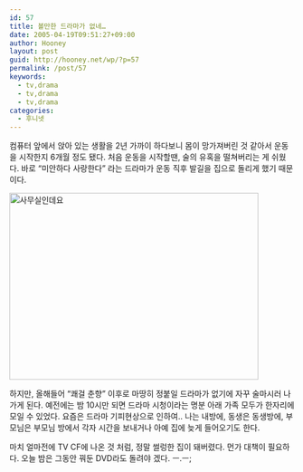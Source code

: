 ```yaml
---
id: 57
title: 볼만한 드라마가 없네…
date: 2005-04-19T09:51:27+09:00
author: Hooney
layout: post
guid: http://hooney.net/wp/?p=57
permalink: /post/57
keywords:
  - tv,drama
  - tv,drama
  - tv,drama
categories:
  - 후니넷
---
```

컴퓨터 앞에서 앉아 있는 생활을 2년 가까이 하다보니 몸이 망가져버린 것 같아서 운동을 시작한지 6개월 정도 됐다. 처음 운동을 시작할땐, 술의 유혹을 떨쳐버리는 게 쉬웠다. 바로 &#8220;미안하다 사랑한다&#8221; 라는 드라마가 운동 직후 발길을 집으로 돌리게 했기 때문이다. 

[<img src="/files/img/2005-04/_zotoon%20001.jpg" width="440" height="330" alt="사무실인데요" />](/files/img/2005-04/zotoon%20001.jpg)

하지만, 올해들어 &#8220;쾌걸 춘향&#8221; 이후로 마땅히 정붙일 드라마가 없기에 자꾸 술마시러 나가게 된다. 예전에는 밤 10시만 되면 드라마 시청이라는 명분 아래 가족 모두가 한자리에 모일 수 있었다. 요즘은 드라마 기피현상으로 인하여.. 나는 내방에, 동생은 동생방에, 부모님은 부모님 방에서 각자 시간을 보내거나 아예 집에 늦게 들어오기도 한다.

마치 얼마전에 TV CF에 나온 것 처럼, 정말 썰렁한 집이 돼버렸다. 먼가 대책이 필요하다. 오늘 밤은 그동안 꿔둔 DVD라도 돌려야 겠다. ㅡ.ㅡ;